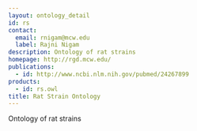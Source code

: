 ```yaml
---
layout: ontology_detail
id: rs
contact: 
  email: rnigam@mcw.edu
  label: Rajni Nigam
description: Ontology of rat strains
homepage: http://rgd.mcw.edu/
publications:
  - id: http://www.ncbi.nlm.nih.gov/pubmed/24267899
products: 
  - id: rs.owl
title: Rat Strain Ontology
---
```


Ontology of rat strains